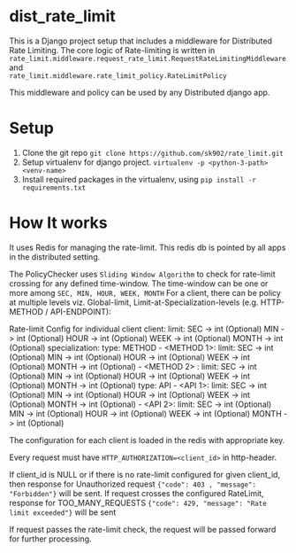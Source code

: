 # dist_rate_limit
This is a Django project setup that includes a middleware for Distributed Rate Limiting.
The core logic of Rate-limiting is written in 
`rate_limit.middleware.request_rate_limit.RequestRateLimitingMiddleware` and  
`rate_limit.middleware.rate_limit_policy.RateLimitPolicy`

This middleware and policy can be used by any Distributed django app.  

# Setup
1. Clone the git repo `git clone https://github.com/sk902/rate_limit.git`
2. Setup virtualenv for django project. `virtualenv -p <python-3-path> <venv-name>`
3. Install required packages in the virtualenv, using `pip install -r requirements.txt`


# How It works
It uses Redis for managing the rate-limit. This redis db is pointed by all apps in the 
distributed setting. 

The PolicyChecker uses `Sliding Window Algorithm` to check for rate-limit crossing for any defined time-window. The time-window can be one or more among `SEC, MIN, HOUR, WEEK, MONTH` 
For a client, there can be policy at multiple levels viz. Global-limit, Limit-at-Specialization-levels 
(e.g. HTTP-METHOD / API-ENDPOINT):

Rate-limit Config for individual client
	client: <CLIENT-ID>
	limit:
		SEC -> int (Optional)
		MIN -> int (Optional)
		HOUR -> int (Optional)
		WEEK -> int (Optional)
		MONTH  -> int (Optional)
	specialization:
	    type: METHOD
			- <METHOD 1>: 
				limit:
					SEC -> int (Optional)
					MIN -> int (Optional)
					HOUR -> int (Optional)
					WEEK -> int (Optional)
					MONTH  -> int (Optional)
			- <METHOD 2> :
				limit:
					SEC -> int (Optional)
					MIN -> int (Optional)
					HOUR -> int (Optional)
					WEEK -> int (Optional)
					MONTH  -> int (Optional)
	    type: API
			- <API 1>:
				limit:
					SEC -> int (Optional)
					MIN -> int (Optional)
					HOUR -> int (Optional)
					WEEK -> int (Optional)
					MONTH  -> int (Optional)
			- <API 2>:
				limit:
					SEC -> int (Optional)
					MIN -> int (Optional)
					HOUR -> int (Optional)
					WEEK -> int (Optional)
					MONTH  -> int (Optional)

The configuration for each client is loaded in the redis with appropriate key.

Every request must have `HTTP_AUTHORIZATION=<client_id>` in http-header.

If client_id is NULL or if there is no rate-limit configured for given client_id, 
then response for Unauthorized request `{"code": 403 , "message": "Forbidden"}` will be sent. 
If request crosses the configured RateLimit, 
response for TOO_MANY_REQUESTS `{"code": 429, "message": "Rate limit exceeded"}` will be sent

If request passes the rate-limit check, the request will be passed forward
 for further processing. 
